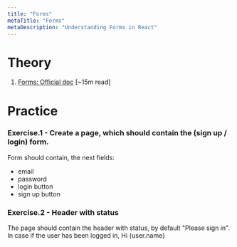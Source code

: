 ```yaml
---
title: "Forms"
metaTitle: "Forms"
metaDescription: "Understanding Forms in React"
---
```


# Theory
1. [Forms: Official doc](https://reactjs.org/docs/forms.html) [~15m read] 


# Practice

### Exercise.1 - Create a page, which should contain the (sign up / login) form.
Form should contain, the next fields: 
- email
- password
- login button
- sign up button

### Exercise.2 - Header with status
The page should contain the header with status, by default "Please sign in".
In case if the user has been logged in, Hi {user.name}
